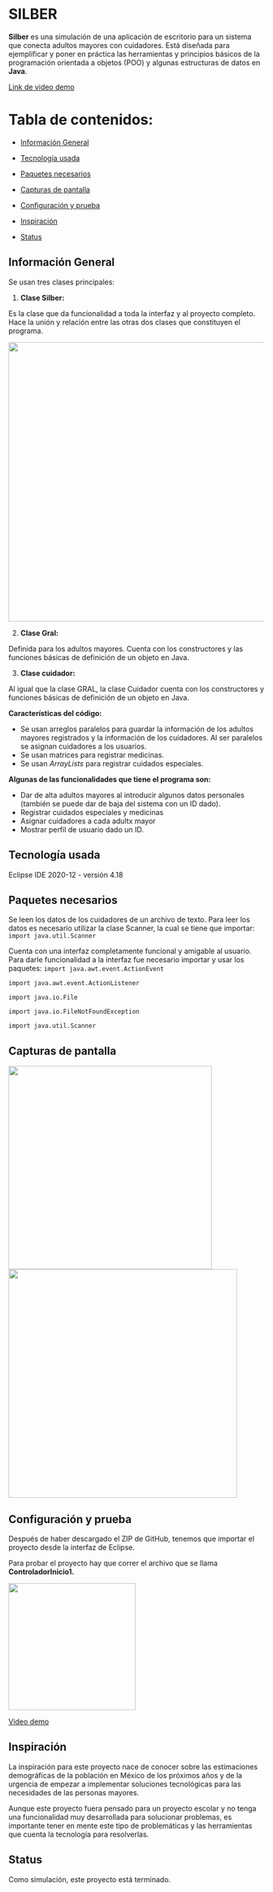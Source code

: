 # SILBER

**Silber** es una simulación de una aplicación de escritorio para un sistema que conecta adultos mayores con cuidadores. Está diseñada para ejemplificar y poner en práctica las herramientas y principios básicos de la programación orientada a objetos (POO) y algunas estructuras de datos en **Java**. 

[Link de video demo](https://www.youtube.com/watch?v=kzXJhrQ6Jqo)


# Tabla de contenidos:

-   [Información General](https://github.com/LuciaLizardi/ProyectoSilber/blob/master/README.md#Información-general)

-   [Tecnología usada](https://github.com/LuciaLizardi/ProyectoSilber/blob/master/README.md#tecnología-usada)
    
-   [Paquetes necesarios](https://github.com/LuciaLizardi/ProyectoSilber/blob/master/README.md#paquetes-necesarios)
- [Capturas de pantalla](https://github.com/LuciaLizardi/ProyectoSilber/blob/master/README.md#capturas-de-pantalla)
    
-   [Configuración y prueba](https://github.com/LuciaLizardi/ProyectoSilber/blob/master/README.md#configuración-y-prueba)
    
-   [Inspiración](https://github.com/LuciaLizardi/ProyectoSilber/blob/master/README.md#inspiración)
    
-    [Status](https://github.com/LuciaLizardi/ProyectoSilber/blob/master/README.md#status)


## Información General


 
Se usan tres clases principales:

1. **Clase Silber:**
    

Es la clase que da funcionalidad a toda la interfaz y al proyecto completo.  Hace la unión y relación entre las otras dos clases que constituyen el programa.

<img align="center" src="https://lh3.googleusercontent.com/RJnbGL3SVhzvn_wQVRh0_A9DbUP2V94jHR7VrSWNRq55S9dASeDLOPIxEmiZXOn-uPl5tXydPr0N_s50a-QbUbOqLpY2ZhhtKILy1ABouV073isMd-6EQ2BMa2LiNyXXI_bVmopW" width="550" /> 

2.  **Clase Gral:**
    

Definida para los adultos mayores. Cuenta con los constructores y las funciones básicas de definición de un objeto en Java.

3. **Clase cuidador:**
    
Al igual que la clase GRAL, la clase Cuidador cuenta con los constructores y funciones básicas de definición de un objeto en Java.

**Características del código:**
- Se usan arreglos paralelos para guardar la información de los adultos mayores registrados y la información de los cuidadores. Al ser paralelos se asignan cuidadores a los usuarios. 
- Se usan matrices para registrar medicinas.
- Se usan *ArrayLists* para registrar cuidados especiales. 


**Algunas de las funcionalidades que tiene el programa son:**
- Dar de alta adultos mayores al introducir algunos datos personales (también se puede dar de baja del sistema con un ID dado).
- Registrar cuidados especiales y medicinas
- Asignar cuidadores a cada adultx mayor
- Mostrar perfil de usuario  dado un ID.


## Tecnología usada 
Eclipse IDE 2020-12 - versión 4.18 

## Paquetes necesarios

Se leen los datos de los cuidadores de un archivo de texto. Para leer los datos es necesario utilizar la clase Scanner, la cual se tiene que importar:
    `import java.util.Scanner`
   
 Cuenta con una interfaz completamente funcional y amigable al usuario.
 Para darle funcionalidad a la interfaz fue necesario importar y usar los paquetes:
`import java.awt.event.ActionEvent`

`import java.awt.event.ActionListener`

`import java.io.File`

`import java.io.FileNotFoundException`

`import java.util.Scanner`

## Capturas de pantalla
 

  <img src="https://lh6.googleusercontent.com/8r7MTQUn0p_mS99iJU4I5LbFmrx5qwXZXBPP9JC1SHk1Ac_jLIqkghQunrFPnHuh62l6goSeuoK0Eteinu8w1kWA67fqt0ajAUlBYeV_CdHNYMoh7zOLUI2FPjrWVFgxZfPZEx94" width="400" /> 
  
  <img src="https://lh4.googleusercontent.com/Q2eJ0Qzj8OCoJdZI8fYKyNaXFKBCxGxcHQ5u3v5UNJNBf0yV4MRWzoHRTm-WFpE7DM7tGMWhxwCfWJzIbu58hGbVR9CQa4WP7eUSnSGEmehJglR1veuySdePBoBaK78RRzFerBYf" width="450" />  
  


## Configuración y prueba

Después de haber descargado el ZIP de GitHub, tenemos que importar el proyecto desde la interfaz de Eclipse.

Para probar el proyecto hay que correr el archivo que se llama **ControladorInicio1.**

<img src="https://lh3.googleusercontent.com/D6_126HvWbfAnrk9g6-gX0C4AdZssvE_trlXdb3LvEv9g9VCdIszZn4uT3-IvHIVHHbO3ip6Rq0CStvFwNG-6dluIduwKqkDCli3QVKaEQ-B9oUemqorojLtYa3DkdCtlh3Qdxx1" width="250" /> 

[Video demo](https://www.youtube.com/watch?v=kzXJhrQ6Jqo)

## Inspiración

La inspiración para este proyecto nace de conocer sobre las estimaciones demográficas de la población en México de los próximos años y de la urgencia de empezar a implementar soluciones tecnológicas para las necesidades de las personas mayores.

Aunque este proyecto fuera pensado para un proyecto escolar y no tenga una funcionalidad muy desarrollada para solucionar problemas, es importante tener en mente este tipo de problemáticas y las herramientas que cuenta la tecnología para resolverlas.

## Status

Como simulación, este proyecto está terminado.
